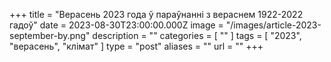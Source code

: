 +++
title = "Верасень 2023 года ў параўнанні з вераснем 1922-2022 гадоў"
date = 2023-08-30T23:00:00.000Z
image = "/images/article-2023-september-by.png"
description = ""
categories = [ "" ]
tags = [ "2023", "верасень", "клiмат" ]
type = "post"
aliases = ""
url = ""
+++

